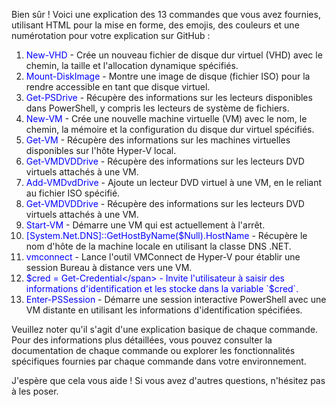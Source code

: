 Bien sûr ! Voici une explication des 13 commandes que vous avez fournies, utilisant HTML pour la mise en forme, des emojis, des couleurs et une numérotation pour votre explication sur GitHub :

1. <span style="color:blue;">New-VHD</span> - Crée un nouveau fichier de disque dur virtuel (VHD) avec le chemin, la taille et l'allocation dynamique spécifiés.
2. <span style="color:blue;">Mount-DiskImage</span> - Montre une image de disque (fichier ISO) pour la rendre accessible en tant que disque virtuel.
3. <span style="color:blue;">Get-PSDrive</span> - Récupère des informations sur les lecteurs disponibles dans PowerShell, y compris les lecteurs de système de fichiers.
4. <span style="color:blue;">New-VM</span> - Crée une nouvelle machine virtuelle (VM) avec le nom, le chemin, la mémoire et la configuration du disque dur virtuel spécifiés.
5. <span style="color:blue;">Get-VM</span> - Récupère des informations sur les machines virtuelles disponibles sur l'hôte Hyper-V local.
6. <span style="color:blue;">Get-VMDVDDrive</span> - Récupère des informations sur les lecteurs DVD virtuels attachés à une VM.
7. <span style="color:blue;">Add-VMDvdDrive</span> - Ajoute un lecteur DVD virtuel à une VM, en le reliant au fichier ISO spécifié.
8. <span style="color:blue;">Get-VMDVDDrive</span> - Récupère des informations sur les lecteurs DVD virtuels attachés à une VM.
9. <span style="color:blue;">Start-VM</span> - Démarre une VM qui est actuellement à l'arrêt.
10. <span style="color:blue;">[System.Net.DNS]::GetHostByName($Null).HostName</span> - Récupère le nom d'hôte de la machine locale en utilisant la classe DNS .NET.
11. <span style="color:blue;">vmconnect</span> - Lance l'outil VMConnect de Hyper-V pour établir une session Bureau à distance vers une VM.
12. <span style="color:blue;">$cred = Get-Credential</span> - Invite l'utilisateur à saisir des informations d'identification et les stocke dans la variable `$cred`.
13. <span style="color:blue;">Enter-PSSession</span> - Démarre une session interactive PowerShell avec une VM distante en utilisant les informations d'identification spécifiées.

Veuillez noter qu'il s'agit d'une explication basique de chaque commande. Pour des informations plus détaillées, vous pouvez consulter la documentation de chaque commande ou explorer les fonctionnalités spécifiques fournies par chaque commande dans votre environnement.

J'espère que cela vous aide ! Si vous avez d'autres questions, n'hésitez pas à les poser.
